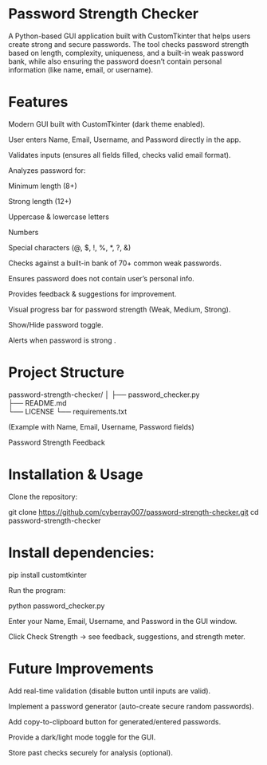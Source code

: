 # Password Strength Checker

A Python-based GUI application built with CustomTkinter that helps users create strong and secure passwords.
The tool checks password strength based on length, complexity, uniqueness, and a built-in weak password bank, while also ensuring the password doesn’t contain personal information (like name, email, or username).

 # Features

Modern GUI built with CustomTkinter (dark theme enabled).

User enters Name, Email, Username, and Password directly in the app.

Validates inputs (ensures all fields filled, checks valid email format).

Analyzes password for:

Minimum length (8+)

Strong length (12+)

Uppercase & lowercase letters

Numbers

Special characters (@, $, !, %, *, ?, &)

Checks against a built-in bank of 70+ common weak passwords.

Ensures password does not contain user’s personal info.

Provides feedback & suggestions for improvement.

Visual progress bar for password strength (Weak, Medium, Strong).

Show/Hide password toggle.

Alerts when password is strong .

# Project Structure
password-strength-checker/
│
├── password_checker.py      
├── README.md                 
└── LICENSE
└── requirements.txt

(Example with Name, Email, Username, Password fields)


Password Strength Feedback

# Installation & Usage

Clone the repository:

git clone https://github.com/cyberray007/password-strength-checker.git
cd password-strength-checker


# Install dependencies:

pip install customtkinter


Run the program:

python password_checker.py


Enter your Name, Email, Username, and Password in the GUI window.

Click Check Strength → see feedback, suggestions, and strength meter.

# Future Improvements

Add real-time validation (disable button until inputs are valid).

Implement a password generator (auto-create secure random passwords).

Add copy-to-clipboard button for generated/entered passwords.

Provide a dark/light mode toggle for the GUI.

Store past checks securely for analysis (optional).